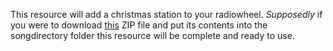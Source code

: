 This resource will add a christmas station to your radiowheel. *Supposedly* if you were to download [this](https://drive.google.com/file/d/1Zy32WVitHbkzE8vZeHhJWjsenPzRS3yO/view?usp=sharing) ZIP file and put its contents into the songdirectory folder this resource will be complete and ready to use.